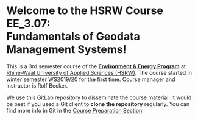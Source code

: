 # Welcome to the HSRW Course EE_3.07: <br>Fundamentals of Geodata Management Systems!

This is a 3rd semester course of the [**Environment & Energy Program**](https://www.hochschule-rhein-waal.de/en/faculties/communication-and-environment/degree-programmes/bachelor-degree-programmes/environment-and) at [Rhine-Waal University of Applied Sciences (HSRW)](https://www.hsrw.eu/). The course started in winter semester WS2019/20 for the first time. Course manager and instructor is Rolf Becker.

We use this GitLab repository to disseminate the course material. It would be best if you used a Git client to **clone the repository** regularly. You can find more info in Git in the [Course Preparation Section](./gdms0020_Course_Preparation/README.md).

